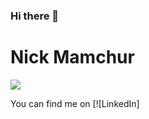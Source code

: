### Hi there 👋
<h1> Nick Mamchur </h1>
<img align="center" src="https://github-readme-stats.vercel.app/api/?username=nickmamchur&theme=<THEME_NAME>" />


<!-- Actual text -->

You can find me on [![LinkedIn]

<!-- Icons -->

[1.2]: https://raw.githubusercontent.com/MartinHeinz/MartinHeinz/master/linkedin-3-16.png 
<!-- Links to your social media accounts -->


[1]: https://www.linkedin.com/in/nick-mamchur/
